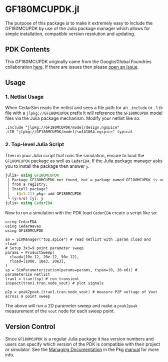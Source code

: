 # GF180MCUPDK.jl

The purpose of this package is to make it extremely easy to include the GF180MCUPDK by use of the 
Julia package manager which allows for simple installation, compatible version resolution and updating.

## PDK Contents
This GF180MCUPDK originally came from the Google/Global Foundries collaboration [here](https://github.com/google/gf180mcu-pdk).
If there are issues then please [open an Issue](https://github.com/CedarEDA/GF180MCUPDK.jl/issues).

## Usage
### 1. Netlist Usage

When CedarSim reads the netlist and sees a file path for an `.include` or `.lib` file 
with a `jlpkg://GF180MCUPDK` prefix it will reference the `GF180MCUPDK` model files via 
the Julia package mechanism.  Modify your netlist like so:

```
.include "jlpkg://GF180MCUPDK/model/design.ngspice"
.LIB "jlpkg://GF180MCUPDK/model/sm141064.ngspice" typical
```

### 2. Top-level Julia Script
Then in your Julia script that runs the simulation, ensure to load the `GF180MCUPDK` package as well as `CedarEDA`.
If the Julia package manager asks you to install the package then answer `y`.

```julia
julia> using GF180MCUPDK
 │ Package GF180MCUPDK not found, but a package named GF180MCUPDK is available
 │ from a registry. 
 │ Install package?
 │   (@v1.11) pkg> add GF180MCUPDK 
 └ (y/n/o) [y]: y
julia> using CedarEDA
```

Now to run a simulation with the PDK load `CedarEDA` create a script like so:

```
using CedarEDA
using CedarWaves
using GF180MCUPDK

sm = SimManager("top.spice") # read netlist with .param cload and rload
# Setup 3x3=9 point parameter sweep
params = ProductSweep(
  cload=[10e-12, 20e-12, 50e-12],
  rload=[1000, 10e3, 20e3],
)
sp = SimParameterization(params=params, tspan=(0, 20-e6)) # parameterize netlist
tran1 = tran!(sp) # run transient
inspect(tran1.tran.node_vout) # plot signals

p2p = peak2peak.(tran1.tran.node_vout) # measure P2P voltage of Vout across 9 point sweep
```

The above will run a 2D parameter sweep and make a `peak2peak` measurement of the `vout` node
for each sweep point.

## Version Control
Since `GF180MCUPDK` is a regular Julia package it has version numbers and users can specify which
version of the PDK is compatible with their project or simulator. See the 
[Managing Documentation](https://pkgdocs.julialang.org/v1/managing-packages/) in the 
Pkg [manual](https://pkgdocs.julialang.org/v1/) for more info.
